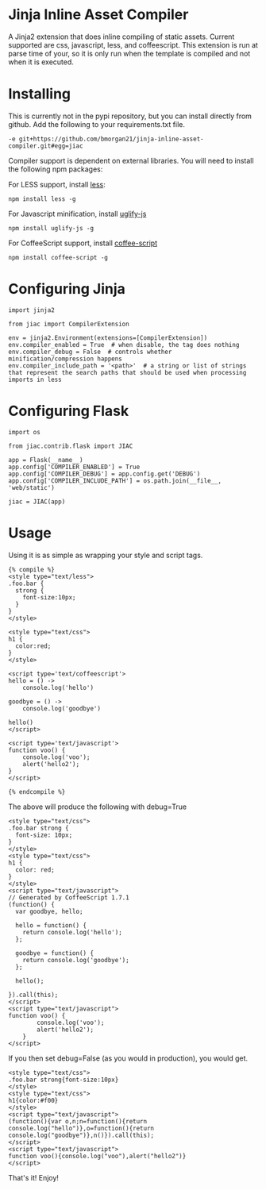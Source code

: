 # Jinja Inline Asset Compiler

A Jinja2 extension that does inline compiling of static assets.  Current supported are css, javascript, less, and coffeescript.  This extension is run at parse time of your, so it is only run when the template is compiled and not when it is executed.

# Installing

This is currently not in the pypi repository, but you can install directly from github.  Add the following to your requirements.txt file.

    -e git+https://github.com/bmorgan21/jinja-inline-asset-compiler.git#egg=jiac

Compiler support is dependent on external libraries.  You will need to install the following npm packages:

For LESS support, install [less](https://www.npmjs.org/package/less):

    npm install less -g

For Javascript minification, install [uglify-js](https://www.npmjs.org/package/uglify-js)

    npm install uglify-js -g

For CoffeeScript support, install [coffee-script](https://www.npmjs.org/package/coffee-script)

    npm install coffee-script -g


# Configuring Jinja

    import jinja2

    from jiac import CompilerExtension

    env = jinja2.Environment(extensions=[CompilerExtension])
    env.compiler_enabled = True  # when disable, the tag does nothing
    env.compiler_debug = False  # controls whether minification/compression happens
    env.compiler_include_path = '<path>'  # a string or list of strings that represent the search paths that should be used when processing imports in less

# Configuring Flask

    import os

    from jiac.contrib.flask import JIAC

    app = Flask(__name__)
    app.config['COMPILER_ENABLED'] = True
    app.config['COMPILER_DEBUG'] = app.config.get('DEBUG')
    app.config['COMPILER_INCLUDE_PATH'] = os.path.join(__file__, 'web/static')

    jiac = JIAC(app)

# Usage

Using it is as simple as wrapping your style and script tags.

    {% compile %}
    <style type="text/less">
    .foo.bar {
      strong {
        font-size:10px;
      }
    }
    </style>

    <style type="text/css">
    h1 {
      color:red;
    }
    </style>

    <script type='text/coffeescript'>
    hello = () ->
        console.log('hello')

    goodbye = () ->
        console.log('goodbye')

    hello()
    </script>

    <script type='text/javascript'>
    function voo() {
        console.log('voo');
        alert('hello2');
    }
    </script>

    {% endcompile %}

The above will produce the following with debug=True

    <style type="text/css">
    .foo.bar strong {
      font-size: 10px;
    }
    </style>
    <style type="text/css">
    h1 {
      color: red;
    }
    </style>
    <script type="text/javascript">
    // Generated by CoffeeScript 1.7.1
    (function() {
      var goodbye, hello;

      hello = function() {
        return console.log('hello');
      };

      goodbye = function() {
        return console.log('goodbye');
      };

      hello();

    }).call(this);
    </script>
    <script type="text/javascript">
    function voo() {
            console.log('voo');
            alert('hello2');
        }
    </script>

If you then set debug=False (as you would in production), you would get.

    <style type="text/css">
    .foo.bar strong{font-size:10px}
    </style>
    <style type="text/css">
    h1{color:#f00}
    </style>
    <script type="text/javascript">
    (function(){var o,n;n=function(){return console.log("hello")},o=function(){return console.log("goodbye")},n()}).call(this);
    </script>
    <script type="text/javascript">
    function voo(){console.log("voo"),alert("hello2")}
    </script>


That's it!  Enjoy!
